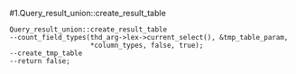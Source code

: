 #1.Query_result_union::create_result_table

```
Query_result_union::create_result_table
--count_field_types(thd_arg->lex->current_select(), &tmp_table_param,
                    *column_types, false, true);
--create_tmp_table
--return false;
```